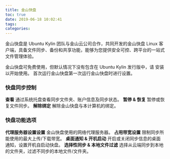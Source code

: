 ```yaml
---
title: 金山快盘
toc: true
date: 2019-06-18 10:02:41
tags:
categories:
---
```



金山快盘是 Ubuntu Kylin 团队与金山云公司合作，共同开发的金山快盘 Linux 客户端，具备文件同步、备份和共享功能，能够为您提供安全可控、跨平台的一站式文件管理体验。

金山快盘可免费使用，但默认情况下没有包含在 Ubuntu Kylin 发行版中，请 安装 以开始使用。
首次运行金山快盘第一次运行金山快盘时进行设置。
### 快盘同步控制
**查看**
通过系统托盘查看同步文件夹、账户信息及同步状态。
**暂停 & 恢复**
暂停或恢复文件同步。
**解除绑定**
解除金山快盘与本计算机的绑定。
### 快盘功能选项
**代理服务器设置设置**
金山快盘使用的网络代理服务器。
**占用带宽设置**
限制同步所能使用的最大上传/下载带宽。
**桌面通知 & 开机启动**
开启或关闭同步信息的桌面通知，设置开机自启动快盘。
**选择性同步 & 本地文件过滤**
选择从云端同步到本地的文件夹，过滤不同步的本地文件/文件夹。

